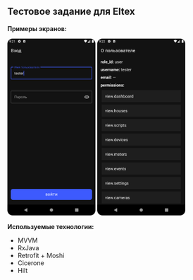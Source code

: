 <h2>Тестовое задание для Eltex</h2>

<b>Примеры экранов:</b>

<img src="images/login.png" width="200"> <img src="images/user_info.png" width="200"> 

<b>Используемые технологии:</b>
- MVVM
- RxJava
- Retrofit + Moshi
- Cicerone
- Hilt